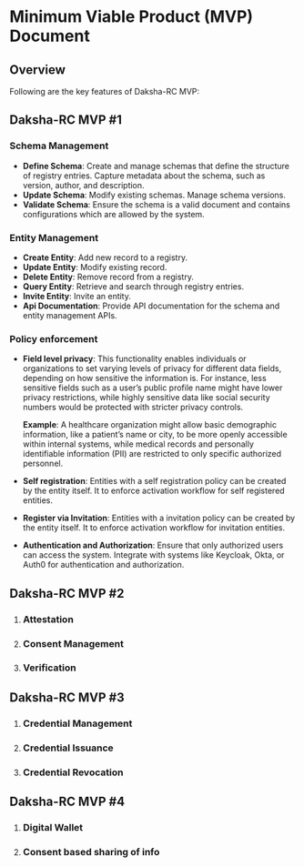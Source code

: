 # Minimum Viable Product (MVP) Document

<primary-label ref="daksha_rc_core"/>
<secondary-label ref="2024.9"/>


## Overview
Following are the key features of Daksha-RC MVP:

## Daksha-RC MVP #1
<secondary-label ref="wip"/>

### Schema Management  
- **Define Schema**: Create and manage schemas that define the structure of registry entries. 
Capture metadata about the schema, such as version, author, and description.
- **Update Schema**: Modify existing schemas. Manage schema versions.
- **Validate Schema**: Ensure the schema is a valid document and contains configurations which are allowed by the system.
### Entity Management  
- **Create Entity**: Add new record to a registry.
- **Update Entity**: Modify existing record.
- **Delete Entity**: Remove record from a registry.
- **Query Entity**: Retrieve and search through registry entries.
- **Invite Entity**: Invite an entity.
- **Api Documentation**: Provide API documentation for the schema and entity management APIs.
### Policy enforcement  
- **Field level privacy**: This functionality enables individuals or organizations to set varying levels of privacy for different data fields, depending on how sensitive the information is. 
For instance, less sensitive fields such as a user’s public profile name might have lower privacy restrictions, while highly sensitive data like social security numbers would be protected with stricter privacy controls.

    **Example**: A healthcare organization might allow basic demographic information, like a patient’s name or city, to be more openly accessible within internal systems, while medical records and personally identifiable information (PII) are restricted to only specific authorized personnel.

- **Self registration**: Entities with a self registration policy can be created by the entity itself. It to enforce activation workflow for self registered entities.
- **Register via Invitation**: Entities with a invitation policy can be created by the entity itself. It to enforce activation workflow for invitation entities.
- **Authentication and Authorization**: Ensure that only authorized users can access the system. Integrate with systems like Keycloak, Okta, or Auth0 for authentication and authorization.

## Daksha-RC MVP #2
1. ### Attestation 
2. ### Consent Management
3. ### Verification

## Daksha-RC MVP #3
1. ### Credential Management
2. ### Credential Issuance
3. ### Credential Revocation

## Daksha-RC MVP #4
1. ### Digital Wallet
2. ### Consent based sharing of info